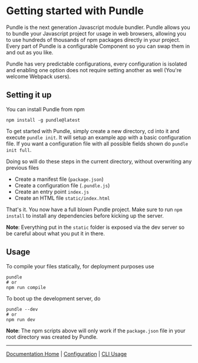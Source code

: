 # Getting started with Pundle

Pundle is the next generation Javascript module bundler. Pundle allows you to bundle your Javascript project for usage in web browsers, allowing you to use hundreds of thousands of npm packages directly in your project. Every part of Pundle is a configurable Component so you can swap them in and out as you like.

Pundle has very predictable configurations, every configuration is isolated and enabling one option does not require setting another as well (You're welcome Webpack users).

## Setting it up

You can install Pundle from npm

```
npm install -g pundle@latest
```

To get started with Pundle, simply create a new directory, cd into it and execute `pundle init`. It will setup an example app with a basic configuration file. If you want a configuration file with all possible fields shown do `pundle init full`.

Doing so will do these steps in the current directory, without overwriting any previous files

- Create a manifest file (`package.json`)
- Create a configuration file (`.pundle.js`)
- Create an entry point `index.js`
- Create an HTML file `static/index.html`

That's it. You now have a full blown Pundle project. Make sure to run `npm install` to install any dependencies before kicking up the server.

**Note**: Everything put in the `static` folder is exposed via the dev server so be careful about what you put it in there.

## Usage

To compile your files statically, for deployment purposes use

```
pundle
# or
npm run compile
```

To boot up the development server, do

```
pundle --dev
# or
npm run dev
```

**Note**: The npm scripts above will only work if the `package.json` file in your root directory was created by Pundle.


---

[Documentation Home](../) | [Configuration](configuration.md) | [CLI Usage](cli-usage.md)
